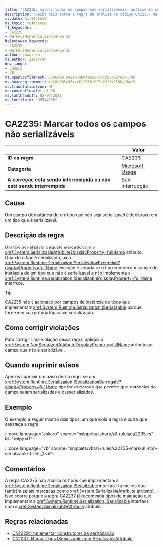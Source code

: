 ```yaml
---
title: 'CA2235: marcar todos os campos não serializáveis (análise de código)'
description: 'Saiba mais sobre a regra de análise de código CA2235: marcar todos os campos não serializáveis'
ms.date: 11/04/2016
ms.topic: reference
f1_keywords:
- CA2235
- MarkAllNonSerializableFields
helpviewer_keywords:
- CA2235
- MarkAllNonSerializableFields
author: gewarren
ms.author: gewarren
dev_langs:
- CSharp
- VB
ms.openlocfilehash: 6ce69e97042141eb9fea206cdc202c297ed413b8
ms.sourcegitcommit: 4df8e005c074ceb1f978f007b222fe253be2baf3
ms.translationtype: MT
ms.contentlocale: pt-BR
ms.lasthandoff: 02/04/2021
ms.locfileid: "99544886"
---
```

# <a name="ca2235-mark-all-non-serializable-fields"></a>CA2235: Marcar todos os campos não serializáveis

| | Valor |
|-|-|
| **ID da regra** |CA2235|
| **Categoria** |[Microsoft. Usage](usage-warnings.md)|
| **A correção está sendo interrompida ou não está sendo interrompida** |Sem interrupção|

## <a name="cause"></a>Causa

Um campo de instância de um tipo que não seja serializável é declarado em um tipo que é serializável.

## <a name="rule-description"></a>Descrição da regra

Um tipo serializável é aquele marcado com o <xref:System.SerializableAttribute?displayProperty=fullName> atributo. Quando o tipo é serializado, uma <xref:System.Runtime.Serialization.SerializationException?displayProperty=fullName> exceção é gerada se o tipo contém um campo de instância de um tipo que não é serializável *e* não implementa a <xref:System.Runtime.Serialization.ISerializable?displayProperty=fullName> interface.

> [!TIP]
> CA2235 não é acionado por campos de instância de tipos que implementam <xref:System.Runtime.Serialization.ISerializable> porque fornecem sua própria lógica de serialização.

## <a name="how-to-fix-violations"></a>Como corrigir violações

Para corrigir uma violação dessa regra, aplique o <xref:System.NonSerializedAttribute?displayProperty=fullName> atributo ao campo que não é serializável.

## <a name="when-to-suppress-warnings"></a>Quando suprimir avisos

Apenas suprimir um aviso dessa regra se um <xref:System.Runtime.Serialization.ISerializationSurrogate?displayProperty=fullName> tipo for declarado que permite que instâncias do campo sejam serializadas e desserializadas.

## <a name="example"></a>Exemplo

O exemplo a seguir mostra dois tipos: um que viola a regra e outra que satisfaça a regra.

:::code language="csharp" source="snippets/csharp/all-rules/ca2235.cs" id="snippet1":::

:::code language="vb" source="snippets/vb/all-rules/ca2235-mark-all-non-serializable-fields_1.vb":::

## <a name="remarks"></a>Comentários

A regra CA2235 não analisa os tipos que implementam a <xref:System.Runtime.Serialization.ISerializable> interface (a menos que também sejam marcadas com o <xref:System.SerializableAttribute> atributo). Isso ocorre porque a [regra CA2237](ca2237.md) já recomenda tipos de marcação que implementam a <xref:System.Runtime.Serialization.ISerializable> interface com o <xref:System.SerializableAttribute> atributo.

## <a name="related-rules"></a>Regras relacionadas

- [CA2229: Implementar construtores de serialização](ca2229.md)
- [CA2237: Marcar tipos ISerializable com SerializableAttribute](ca2237.md)

